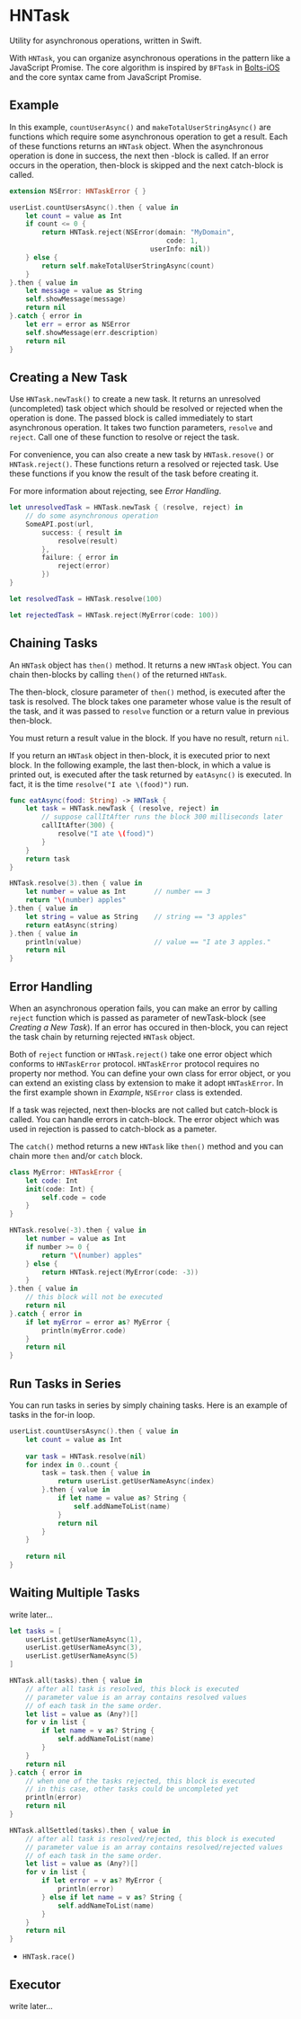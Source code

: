 HNTask
======

Utility for asynchronous operations, written in Swift.

With `HNTask`, you can organize asynchronous operations in the pattern like a JavaScript Promise. The core algorithm is inspired by `BFTask` in [Bolts-iOS](https://github.com/BoltsFramework/Bolts-iOS) and the core syntax came from JavaScript Promise.

## Example

In this example, `countUserAsync()` and `makeTotalUserStringAsync()` are functions which require some asynchronous operation to get a result. Each of these functions returns an `HNTask` object.
When the asynchronous operation is done in success, the next then -block is called. If an error occurs in the operation, then-block is skipped and the next catch-block is called.

```swift
extension NSError: HNTaskError { }

userList.countUsersAsync().then { value in
    let count = value as Int
    if count <= 0 {
        return HNTask.reject(NSError(domain: "MyDomain",
                                       code: 1,
                                   userInfo: nil))
    } else {
        return self.makeTotalUserStringAsync(count)
    }
}.then { value in
    let message = value as String
    self.showMessage(message)
    return nil
}.catch { error in
    let err = error as NSError
    self.showMessage(err.description)
    return nil
}
```

## Creating a New Task

Use `HNTask.newTask()` to create a new task. It returns an unresolved (uncompleted) task object which should be resolved or rejected when the operation is done. The passed block is called immediately to start asynchronous operation. It takes two function parameters, `resolve` and `reject`. Call one of these function to resolve or reject the task.

For convenience, you can also create a new task by `HNTask.resove()` or `HNTask.reject()`. These functions return a resolved or rejected task. Use these functions if you know the result of the task before creating it.

For more information about rejecting, see *Error Handling*.

```swift
let unresolvedTask = HNTask.newTask { (resolve, reject) in
    // do some asynchronous operation
    SomeAPI.post(url, 
        success: { result in
            resolve(result)
        }, 
        failure: { error in
            reject(error)
        })
}

let resolvedTask = HNTask.resolve(100)

let rejectedTask = HNTask.reject(MyError(code: 100))
```

## Chaining Tasks

An `HNTask` object has `then()` method. It returns a new `HNTask` object. You can chain then-blocks by calling `then()` of the returned `HNTask`.

The then-block, closure parameter of `then()` method, is executed after the task is resolved. The block takes one parameter whose value is the result of the task, and it was passed to `resolve` function or a return value in previous then-block.

You must return a result value in the block. If you have no result, return `nil`.

If you return an `HNTask` object in then-block, it is executed prior to next block. In the following example, the last then-block, in which a value is printed out, is executed after the task returned by `eatAsync()` is executed. In fact, it is the time `resolve("I ate \(food)")` run.

```swift
func eatAsync(food: String) -> HNTask {
    let task = HNTask.newTask { (resolve, reject) in
        // suppose callItAfter runs the block 300 milliseconds later
        callItAfter(300) {
            resolve("I ate \(food)")
        }
    }
    return task
}

HNTask.resolve(3).then { value in
    let number = value as Int       // number == 3
    return "\(number) apples"
}.then { value in
    let string = value as String    // string == "3 apples"
    return eatAsync(string)
}.then { value in
    println(value)                  // value == "I ate 3 apples."
    return nil
}
```

## Error Handling

When an asynchronous operation fails, you can make an error by calling `reject` function which is passed as parameter of newTask-block (see *Creating a New Task*). If an error has occured in then-block, you can reject the task chain by returning rejected `HNTask` object.

Both of `reject` function or `HNTask.reject()` take one error object which conforms to `HNTaskError` protocol. `HNTaskError` protocol requires no property nor method. You can define your own class for error object, or you can extend an existing class by extension to make it adopt `HNTaskError`. In the first example shown in *Example*, `NSError` class is extended.

If a task was rejected, next then-blocks are not called but catch-block is called. You can handle errors in catch-block. The error object which was used in rejection is passed to catch-block as a pameter.

The `catch()` method returns a new `HNTask` like `then()` method and you can chain more `then` and/or `catch` block.

```swift
class MyError: HNTaskError {
    let code: Int
    init(code: Int) {
        self.code = code
    }
}

HNTask.resolve(-3).then { value in
    let number = value as Int
    if number >= 0 {
        return "\(number) apples"
    } else {
        return HNTask.reject(MyError(code: -3))
    }
}.then { value in
    // this block will not be executed
    return nil
}.catch { error in
    if let myError = error as? MyError {
        println(myError.code)
    }
    return nil
}
```

## Run Tasks in Series

You can run tasks in series by simply chaining tasks.
Here is an example of tasks in the for-in loop.

```swift
userList.countUsersAsync().then { value in
    let count = value as Int
    
    var task = HNTask.resolve(nil)
    for index in 0..count {
        task = task.then { value in
            return userList.getUserNameAsync(index)
        }.then { value in
            if let name = value as? String {
                self.addNameToList(name)
            }
            return nil
        }
    }
    
    return nil
}
```

## Waiting Multiple Tasks

write later...

```swift
let tasks = [
    userList.getUserNameAsync(1),
    userList.getUserNameAsync(3),
    userList.getUserNameAsync(5)
]

HNTask.all(tasks).then { value in
    // after all task is resolved, this block is executed
    // parameter value is an array contains resolved values
    // of each task in the same order.
    let list = value as (Any?)[]
    for v in list {
        if let name = v as? String {
            self.addNameToList(name)
        }
    }
    return nil
}.catch { error in
    // when one of the tasks rejected, this block is executed
    // in this case, other tasks could be uncompleted yet
    println(error)
    return nil
}
```

```swift
HNTask.allSettled(tasks).then { value in
    // after all task is resolved/rejected, this block is executed
    // parameter value is an array contains resolved/rejected values
    // of each task in the same order.
    let list = value as (Any?)[]
    for v in list {
        if let error = v as? MyError {
            println(error)
        } else if let name = v as? String {
            self.addNameToList(name)
        }
    }
    return nil
}
```


- `HNTask.race()`



## Executor

write later...
